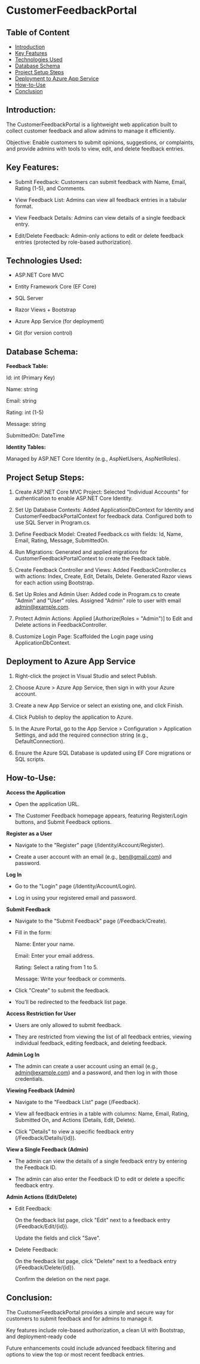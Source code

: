 # CustomerFeedbackPortal

## Table of Content
- [Introduction](#introduction)
- [Key Features](#Key-Features)
- [Technologies Used](#Technologies-Used)
- [Database Schema](#Database-Schema)
- [Project Setup Steps](#Project-Setup-Steps)
- [Deployment to Azure App Service](#Deployment-to-Azure-App-Service)
- [How-to-Use](#How-to-Use)
- [Conclusion](#Conclusion)
  
## Introduction:

The CustomerFeedbackPortal is a lightweight web application built to collect customer feedback and allow admins to manage it efficiently.

Objective: Enable customers to submit opinions, suggestions, or complaints, and provide admins with tools to view, edit, and delete feedback entries.

## Key Features:

- Submit Feedback: Customers can submit feedback with Name, Email, Rating (1-5), and Comments.

- View Feedback List: Admins can view all feedback entries in a tabular format.

- View Feedback Details: Admins can view details of a single feedback entry.

- Edit/Delete Feedback: Admin-only actions to edit or delete feedback entries (protected by role-based authorization).

## Technologies Used:

- ASP.NET Core MVC

- Entity Framework Core (EF Core)

- SQL Server

- Razor Views + Bootstrap

- Azure App Service (for deployment)

- Git (for version control)

## Database Schema:

**Feedback Table:**

Id: int (Primary Key)

Name: string

Email: string

Rating: int (1-5)

Message: string

SubmittedOn: DateTime

**Identity Tables:**

Managed by ASP.NET Core Identity (e.g., AspNetUsers, AspNetRoles).

## Project Setup Steps:

1. Create ASP.NET Core MVC Project:
  Selected "Individual Accounts" for authentication to enable ASP.NET Core Identity.

2. Set Up Database Contexts:
  Added ApplicationDbContext for Identity and CustomerFeedbackPortalContext for feedback data.
  Configured both to use SQL Server in Program.cs.

3. Define Feedback Model:
  Created Feedback.cs with fields: Id, Name, Email, Rating, Message, SubmittedOn.

4. Run Migrations:
  Generated and applied migrations for CustomerFeedbackPortalContext to create the Feedback table.

5. Create Feedback Controller and Views:
  Added FeedbackController.cs with actions: Index, Create, Edit, Details, Delete.
  Generated Razor views for each action using Bootstrap.

6. Set Up Roles and Admin User:
  Added code in Program.cs to create "Admin" and "User" roles.
  Assigned "Admin" role to user with email admin@example.com.

7. Protect Admin Actions:
  Applied [Authorize(Roles = "Admin")] to Edit and Delete actions in FeedbackController.

8. Customize Login Page:
  Scaffolded the Login page using ApplicationDbContext.

## Deployment to Azure App Service

1. Right-click the project in Visual Studio and select Publish.

2. Choose Azure > Azure App Service, then sign in with your Azure account.

3. Create a new App Service or select an existing one, and click Finish.

4. Click Publish to deploy the application to Azure.

5. In the Azure Portal, go to the App Service > Configuration > Application Settings, and add the required connection string (e.g., DefaultConnection).

6. Ensure the Azure SQL Database is updated using EF Core migrations or SQL scripts.

## How-to-Use:

**Access the Application**

- Open the application URL.

- The Customer Feedback homepage appears, featuring Register/Login buttons, and Submit Feedback options.

**Register as a User**

- Navigate to the "Register" page (/Identity/Account/Register).

- Create a user account with an email (e.g., ben@gmail.com) and password.

**Log In**

- Go to the "Login" page (/Identity/Account/Login).

- Log in using your registered email and password.

**Submit Feedback**

- Navigate to the "Submit Feedback" page (/Feedback/Create).

- Fill in the form:

  Name: Enter your name.

  Email: Enter your email address.

  Rating: Select a rating from 1 to 5.

  Message: Write your feedback or comments.

- Click "Create" to submit the feedback.

- You’ll be redirected to the feedback list page.

**Access Restriction for User**

- Users are only allowed to submit feedback.

- They are restricted from viewing the list of all feedback entries, viewing individual feedback, editing feedback, and deleting feedback.

**Admin Log In**

- The admin can create a user account using an email (e.g., admin@example.com) and a password, and then log in with those credentials.

**Viewing Feedback (Admin)**

- Navigate to the "Feedback List" page (/Feedback).

- View all feedback entries in a table with columns: Name, Email, Rating, Submitted On, and Actions (Details, Edit, Delete).

- Click "Details" to view a specific feedback entry (/Feedback/Details/{id}).

**View a Single Feedback (Admin)**

- The admin can view the details of a single feedback entry by entering the Feedback ID.

- The admin can also enter the Feedback ID to edit or delete a specific feedback entry.

**Admin Actions (Edit/Delete)**

- Edit Feedback:

  On the feedback list page, click "Edit" next to a feedback entry (/Feedback/Edit/{id}).

  Update the fields and click "Save".

- Delete Feedback:

  On the feedback list page, click "Delete" next to a feedback entry (/Feedback/Delete/{id}).

  Confirm the deletion on the next page.

## Conclusion:

The CustomerFeedbackPortal provides a simple and secure way for customers to submit feedback and for admins to manage it.

Key features include role-based authorization, a clean UI with Bootstrap, and deployment-ready code

Future enhancements could include advanced feedback filtering and options to view the top or most recent feedback entries.











